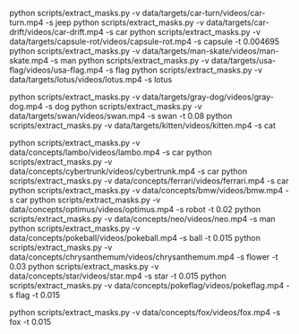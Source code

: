 
python scripts/extract_masks.py -v data/targets/car-turn/videos/car-turn.mp4 -s jeep
python scripts/extract_masks.py -v data/targets/car-drift/videos/car-drift.mp4 -s car
python scripts/extract_masks.py -v data/targets/capsule-rot/videos/capsule-rot.mp4 -s capsule -t 0.004695
python scripts/extract_masks.py -v data/targets/man-skate/videos/man-skate.mp4 -s man
python scripts/extract_masks.py -v data/targets/usa-flag/videos/usa-flag.mp4 -s flag
python scripts/extract_masks.py -v data/targets/lotus/videos/lotus.mp4 -s lotus

python scripts/extract_masks.py -v data/targets/gray-dog/videos/gray-dog.mp4 -s dog
python scripts/extract_masks.py -v data/targets/swan/videos/swan.mp4 -s swan -t 0.08
python scripts/extract_masks.py -v data/targets/kitten/videos/kitten.mp4 -s cat



python scripts/extract_masks.py -v data/concepts/lambo/videos/lambo.mp4 -s car
python scripts/extract_masks.py -v data/concepts/cybertrunk/videos/cybertrunk.mp4 -s car
python scripts/extract_masks.py -v data/concepts/ferrari/videos/ferrari.mp4 -s car
python scripts/extract_masks.py -v data/concepts/bmw/videos/bmw.mp4 -s car
python scripts/extract_masks.py -v data/concepts/optimus/videos/optimus.mp4 -s robot -t 0.02
python scripts/extract_masks.py -v data/concepts/neo/videos/neo.mp4 -s man
python scripts/extract_masks.py -v data/concepts/pokeball/videos/pokeball.mp4 -s ball -t 0.015
python scripts/extract_masks.py -v data/concepts/chrysanthemum/videos/chrysanthemum.mp4 -s flower -t 0.03
python scripts/extract_masks.py -v data/concepts/star/videos/star.mp4 -s star -t 0.015
python scripts/extract_masks.py -v data/concepts/pokeflag/videos/pokeflag.mp4 -s flag -t 0.015

python scripts/extract_masks.py -v data/concepts/fox/videos/fox.mp4 -s fox -t 0.015
